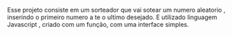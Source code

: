 Esse projeto consiste em um sorteador que vai sotear um numero aleatorio , inserindo o primeiro numero a te o ultimo desejado.
E utilizado linguagem Javascript , criado com um função,   com  uma interface simples.
